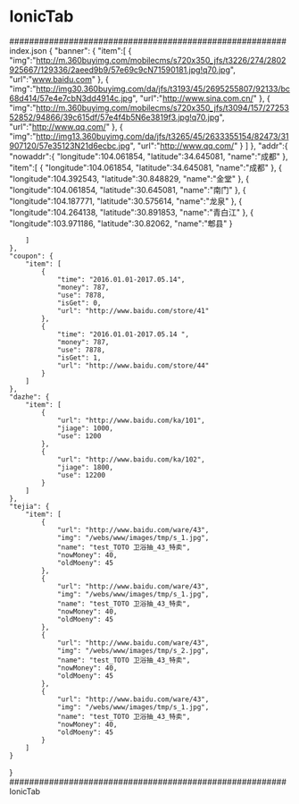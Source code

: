 # IonicTab
########################################################
index.json
{
    "banner": {
        "item":[
            {
                "img":"http://m.360buyimg.com/mobilecms/s720x350_jfs/t3226/274/2802925667/129336/2aeed9b9/57e69c9cN71590181.jpg!q70.jpg", 
                "url":"www.baidu.com"
            },
            {
                "img":"http://img30.360buyimg.com/da/jfs/t3193/45/2695255807/92133/bc68d414/57e4e7cbN3dd4914c.jpg",
                "url":"http://www.sina.com.cn/"
            },
            {
                "img":"http://m.360buyimg.com/mobilecms/s720x350_jfs/t3094/157/2725352852/94866/39c615df/57e4f4b5N6e3819f3.jpg!q70.jpg",
                "url":"http://www.qq.com/"
            },
            {
                "img":"http://img13.360buyimg.com/da/jfs/t3265/45/2633355154/82473/31907120/57e35123N21d6ecbc.jpg",
                "url":"http://www.qq.com/"
            }
        ]
    }, 
    "addr":{
        "nowaddr":{
            "longitude":104.061854,
            "latitude":34.645081,
            "name":"成都"
        },
        "item":[
            {
                "longitude":104.061854,
                "latitude":34.645081,
                "name":"成都"
            },
            {
                "longitude":104.392543,
                "latitude":30.848829,
                "name":"金堂"
            },
            {
                "longitude":104.061854,
                "latitude":30.645081,
                "name":"南门"
            },
            {
                "longitude":104.187771,
                "latitude":30.575614,
                "name":"龙泉"
            },
            {
                "longitude":104.264138,
                "latitude":30.891853,
                "name":"青白江"
            },
            {
                "longitude":103.971186,
                "latitude":30.82062,
                "name":"郫县"
            }

        ]
    },
    "coupon": {
        "item": [
            {
                "time": "2016.01.01-2017.05.14", 
                "money": 787, 
                "use": 7878, 
                "isGet": 0, 
                "url": "http://www.baidu.com/store/41"
            }, 
            {
                "time": "2016.01.01-2017.05.14 ", 
                "money": 787, 
                "use": 7878, 
                "isGet": 1, 
                "url": "http://www.baidu.com/store/44"
            }
        ]
    }, 
    "dazhe": {
        "item": [
            {
                "url": "http://www.baidu.com/ka/101", 
                "jiage": 1000, 
                "use": 1200
            }, 
            {
                "url": "http://www.baidu.com/ka/102", 
                "jiage": 1800, 
                "use": 12200
            }
        ]
    }, 
    "tejia": {
        "item": [
            {
                "url": "http://www.baidu.com/ware/43", 
                "img": "/webs/www/images/tmp/s_1.jpg", 
                "name": "test_TOTO 卫浴抽_43_特卖", 
                "nowMoney": 40, 
                "oldMoeny": 45
            }, 
            {
                "url": "http://www.baidu.com/ware/43", 
                "img": "/webs/www/images/tmp/s_1.jpg", 
                "name": "test_TOTO 卫浴抽_43_特卖", 
                "nowMoney": 40, 
                "oldMoeny": 45
            },
            {
                "url": "http://www.baidu.com/ware/43", 
                "img": "/webs/www/images/tmp/s_2.jpg", 
                "name": "test_TOTO 卫浴抽_43_特卖", 
                "nowMoney": 40, 
                "oldMoeny": 45
            }, 
            {
                "url": "http://www.baidu.com/ware/43", 
                "img": "/webs/www/images/tmp/s_1.jpg", 
                "name": "test_TOTO 卫浴抽_43_特卖", 
                "nowMoney": 40, 
                "oldMoeny": 45
            }
        ]
    }
}
########################################################
IonicTab
